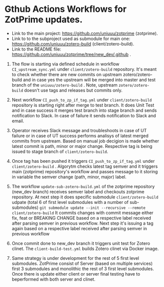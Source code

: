 # Gthub Actions Workflows for ZotPrime updates.

- Link to the main project: https://github.com/uniuuu/zotprime (zotprime).
- Link to to the subproject used as submodule for main one: https://github.com/uniuuu/zotero-build  (client/zotero-build).
- Link to the README file: https://github.com/uniuuu/zotprime/tree/new_dev/.github .

1. The flow is starting via defined schedule in workflow ```CI_upstream_sync.yml``` under ```client/zotero-build``` repository. It's meant to check whether there are new commits on upstream zotero/zotero-build and in case yes the upstream will be merged into master and test branch of the ```uniuuu/zotero-build``` . Note, upstream ```zotero/zotero-build``` doesn't use tags and releases but commits only.

2. Next workflow ```CI_push_to_zp_if_tag.yml``` under ```client/zotero-build``` repository is starting right after merge to test branch. It does Unit Test and in case success it merges test branch into stage branch and sends notification to Slack. In case of failure it sends notification to Slack and email.

3. Operator receives Slack message and troubleshoots in case of UT failure or in case of UT success performs analisys of latest merged commits from upstream. Based on manual job decigion is made whether latest commit is path, minor or major change. Respective tag is being issued to stage branch of ```client/zotero-build```.

4. Once tag has been pushed it triggers ```CI_push_to_zp_if_tag.yml``` under ```client/zotero-build``` . Algorytm checks latest tag semver and it triggers main (zotprime) repository's workflow and passes message to it storing in variable the semver change (path, minor, major) label.

5. The workflow ```update-sub-zotero-build.yml``` of the zotprime repository (new_dev branch) receives semver label and checkouts zotprime repository. At next step it does specific submodule ```client/zotero-build``` udpate (total 6 of first level submodules with a number of sub-submodules) ```git submodule update --init --recursive --remote client/zotero-build``` 
It commits changes with commit message either fix, feat or BREAKING CHANGE based on a respective label received after parsing semver in previous workflow. Next step it's issuing a tag again based on a respective label received after parsing semver in previous workflow

6. Once commit done to new_dev branch it triggers unit test for Zotero clinet. The ```client-build-test.yml``` builds Zotero clinet via Docker image. 

7. Same strategy is under development for the rest of 5 first level submodules. ZotPrime consist of Server (based on multiple services) first 3 submodules and monolithic the rest of 3 first level submodules. Once there is update either client or server final testing have to beperformed with both server and clinet.
